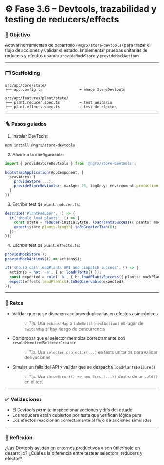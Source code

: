 # ⚙️ Fase 3.6 – Devtools, trazabilidad y testing de reducers/effects

### 🎯 Objetivo

Activar herramientas de desarrollo (`@ngrx/store-devtools`) para trazar el flujo de acciones y validar el estado. Implementar pruebas unitarias de reducers y efectos usando `provideMockStore` y `provideMockActions`.

---

### 🗂️ Scaffolding

```
src/app/core/state/
├── app.config.ts                 ← añade StoreDevtools

src/app/features/plant/state/
├── plant.reducer.spec.ts         ← test unitario
├── plant.effects.spec.ts         ← test de efectos
```

---

### 🪜 Pasos guiados

1. Instalar DevTools:

```bash
npm install @ngrx/store-devtools
```

2. Añadir a la configuración:

```ts
import { provideStoreDevtools } from '@ngrx/store-devtools';

bootstrapApplication(AppComponent, {
  providers: [
    provideStore(...),
    provideStoreDevtools({ maxAge: 25, logOnly: environment.production })
  ]
})
```

3. Escribir test de `plant.reducer.ts`:

```ts
describe('PlantReducer', () => {
  it('should load plants', () => {
    const state = reducer(initialState, loadPlantsSuccess({ plants: mockPlants }));
    expect(state.plants.length).toBeGreaterThan(0);
  });
});
```

4. Escribir test de `plant.effects.ts`:

```ts
provideMockStore();
provideMockActions(() => actions$);

it('should call loadPlants API and dispatch success', () => {
  actions$ = hot('-a', { a: loadPlants() });
  const expected = cold('-b', { b: loadPlantsSuccess({ plants: mockPlants }) });
  expect(effects.loadPlants$).toBeObservable(expected);
});
```

---

### 🎯 Retos

* Validar que no se disparen acciones duplicadas en efectos asincrónicos

  > 💡 *Tip:* Usa `exhaustMap` o `takeUntil(nextAction)` en lugar de `switchMap` si hay riesgo de concurrencia

* Comprobar que el selector memoiza correctamente con `resultMemoizedSelectorCreator`

  > 💡 *Tip:* Usa `selector.projector(...)` en tests unitarios para validar derivaciones

* Simular un fallo del API y validar que se despacha `loadPlantsFailure()`

  > 💡 *Tip:* Usa `throwError(() => new Error(...))` dentro de un `cold()` en el test

---

### ✅ Validaciones

* El Devtools permite inspeccionar acciones y difs del estado
* Los reducers están cubiertos por tests que verifican lógica pura
* Los efectos reaccionan correctamente al flujo de acciones simuladas

---

### 💬 Reflexión

¿Las Devtools ayudan en entornos productivos o son útiles solo en desarrollo? ¿Cuál es la diferencia entre testear selectors, reducers y efectos?
